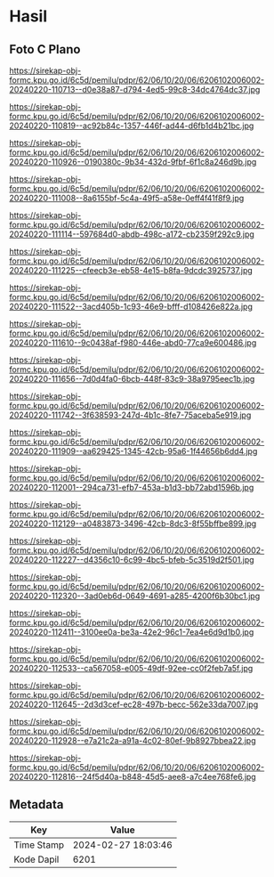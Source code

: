 # Hasil

## Foto C Plano

https://sirekap-obj-formc.kpu.go.id/6c5d/pemilu/pdpr/62/06/10/20/06/6206102006002-20240220-110713--d0e38a87-d794-4ed5-99c8-34dc4764dc37.jpg

https://sirekap-obj-formc.kpu.go.id/6c5d/pemilu/pdpr/62/06/10/20/06/6206102006002-20240220-110819--ac92b84c-1357-446f-ad44-d6fb1d4b21bc.jpg

https://sirekap-obj-formc.kpu.go.id/6c5d/pemilu/pdpr/62/06/10/20/06/6206102006002-20240220-110926--0190380c-9b34-432d-9fbf-6f1c8a246d9b.jpg

https://sirekap-obj-formc.kpu.go.id/6c5d/pemilu/pdpr/62/06/10/20/06/6206102006002-20240220-111008--8a6155bf-5c4a-49f5-a58e-0eff4f41f8f9.jpg

https://sirekap-obj-formc.kpu.go.id/6c5d/pemilu/pdpr/62/06/10/20/06/6206102006002-20240220-111114--597684d0-abdb-498c-a172-cb2359f292c9.jpg

https://sirekap-obj-formc.kpu.go.id/6c5d/pemilu/pdpr/62/06/10/20/06/6206102006002-20240220-111225--cfeecb3e-eb58-4e15-b8fa-9dcdc3925737.jpg

https://sirekap-obj-formc.kpu.go.id/6c5d/pemilu/pdpr/62/06/10/20/06/6206102006002-20240220-111522--3acd405b-1c93-46e9-bfff-d108426e822a.jpg

https://sirekap-obj-formc.kpu.go.id/6c5d/pemilu/pdpr/62/06/10/20/06/6206102006002-20240220-111610--9c0438af-f980-446e-abd0-77ca9e600486.jpg

https://sirekap-obj-formc.kpu.go.id/6c5d/pemilu/pdpr/62/06/10/20/06/6206102006002-20240220-111656--7d0d4fa0-6bcb-448f-83c9-38a9795eec1b.jpg

https://sirekap-obj-formc.kpu.go.id/6c5d/pemilu/pdpr/62/06/10/20/06/6206102006002-20240220-111742--3f638593-247d-4b1c-8fe7-75aceba5e919.jpg

https://sirekap-obj-formc.kpu.go.id/6c5d/pemilu/pdpr/62/06/10/20/06/6206102006002-20240220-111909--aa629425-1345-42cb-95a6-1f44656b6dd4.jpg

https://sirekap-obj-formc.kpu.go.id/6c5d/pemilu/pdpr/62/06/10/20/06/6206102006002-20240220-112001--294ca731-efb7-453a-b1d3-bb72abd1596b.jpg

https://sirekap-obj-formc.kpu.go.id/6c5d/pemilu/pdpr/62/06/10/20/06/6206102006002-20240220-112129--a0483873-3496-42cb-8dc3-8f55bffbe899.jpg

https://sirekap-obj-formc.kpu.go.id/6c5d/pemilu/pdpr/62/06/10/20/06/6206102006002-20240220-112227--d4356c10-6c99-4bc5-bfeb-5c3519d2f501.jpg

https://sirekap-obj-formc.kpu.go.id/6c5d/pemilu/pdpr/62/06/10/20/06/6206102006002-20240220-112320--3ad0eb6d-0649-4691-a285-4200f6b30bc1.jpg

https://sirekap-obj-formc.kpu.go.id/6c5d/pemilu/pdpr/62/06/10/20/06/6206102006002-20240220-112411--3100ee0a-be3a-42e2-96c1-7ea4e6d9d1b0.jpg

https://sirekap-obj-formc.kpu.go.id/6c5d/pemilu/pdpr/62/06/10/20/06/6206102006002-20240220-112533--ca567058-e005-49df-92ee-cc0f2feb7a5f.jpg

https://sirekap-obj-formc.kpu.go.id/6c5d/pemilu/pdpr/62/06/10/20/06/6206102006002-20240220-112645--2d3d3cef-ec28-497b-becc-562e33da7007.jpg

https://sirekap-obj-formc.kpu.go.id/6c5d/pemilu/pdpr/62/06/10/20/06/6206102006002-20240220-112928--e7a21c2a-a91a-4c02-80ef-9b8927bbea22.jpg

https://sirekap-obj-formc.kpu.go.id/6c5d/pemilu/pdpr/62/06/10/20/06/6206102006002-20240220-112816--24f5d40a-b848-45d5-aee8-a7c4ee768fe6.jpg


## Metadata

| Key        | Value               |
| ---------- | ------------------- |
| Time Stamp | 2024-02-27 18:03:46 |
| Kode Dapil | 6201                |



